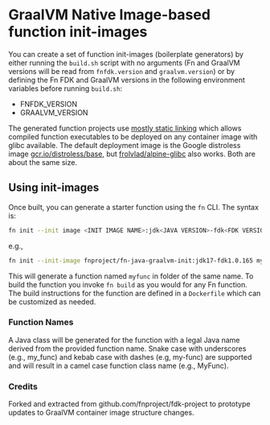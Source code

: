 # GraalVM Native Image-based function init-images

You can create a set of function init-images (boilerplate generators) by either
running the `build.sh` script with no arguments (Fn and GraalVM versions will be
read from `fnfdk.version` and `graalvm.version`) or by defining the Fn FDK and
GraalVM versions in the following environment variables before running
`build.sh`:
* FNFDK_VERSION
* GRAALVM_VERSION

The generated function projects use [mostly static
linking](https://www.graalvm.org/reference-manual/native-image/StaticImages/)
which allows compiled function executables to be deployed on any container image
with glibc available.  The default deployment image is the Google distroless
image
[gcr.io/distroless/base](https://github.com/GoogleContainerTools/distroless/blob/main/base/README.md),
but [frolvlad/alpine-glibc](https://hub.docker.com/r/frolvlad/alpine-glibc) also
works.  Both are about the same size.


## Using init-images

Once built, you can generate a starter function using the `fn` CLI.  The syntax is:
```sh
fn init --init image <INIT IMAGE NAME>:jdk<JAVA VERSION>-fdk<FDK VERSION> <FUNCTION NAME>
```
e.g.,
```sh
fn init --init-image fnproject/fn-java-graalvm-init:jdk17-fdk1.0.165 myfunc
```
This will generate a function named `myfunc` in folder of the same name.
To build the function you invoke `fn build` as you would for any Fn function.  The
build instructions for the function are defined in a `Dockerfile` which can be
customized as needed.

### Function Names

A Java class will be generated for the function with a legal Java name derived from
the provided function name.  Snake case with underscores (e.g., my_func) and kebab case
with dashes (e.g, my-func) are supported and will result in a camel case function
class name (e.g., MyFunc).  

### Credits

Forked and extracted from github.com/fnproject/fdk-project to prototype updates
to GraalVM container image structure changes.
